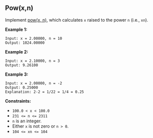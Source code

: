 <h2><a href="https://leetcode.com/problems/powx-n/"></a>Pow(x,n)</h2>

Implement [pow(x, n)](http://www.cplusplus.com/reference/valarray/pow/), which calculates `x` raised to the power `n` (i.e., `xn`).

**Example 1:**

```
Input: x = 2.00000, n = 10
Output: 1024.00000

```

**Example 2:**

```
Input: x = 2.10000, n = 3
Output: 9.26100

```

**Example 3:**

```
Input: x = 2.00000, n = -2
Output: 0.25000
Explanation: 2-2 = 1/22 = 1/4 = 0.25

```

**Constraints:**

- `100.0 < x < 100.0`
- `231 <= n <= 2311`
- `n` is an integer.
- Either `x` is not zero or `n > 0`.
- `104 <= xn <= 104`
